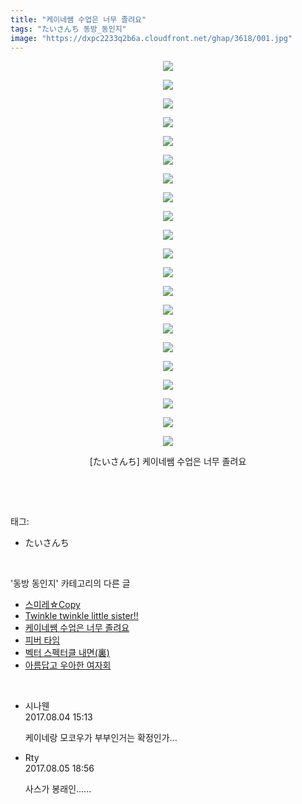 ```yaml
---
title: "케이네쌤 수업은 너무 졸려요"
tags: "たいさんち 동방_동인지"
image: "https://dxpc2233q2b6a.cloudfront.net/ghap/3618/001.jpg"
---
```

<div class="article">
<p style="text-align: center; clear: none; float: none;"><img src="{{ site.imgserver3 }}/ghap/3618/001.jpg"/></p>
<p style="text-align: center; clear: none; float: none;"><img src="{{ site.imgserver3 }}/ghap/3618/002.jpg"/></p>
<p style="text-align: center; clear: none; float: none;"><img src="{{ site.imgserver3 }}/ghap/3618/003.jpg"/></p>
<p style="text-align: center; clear: none; float: none;"><img src="{{ site.imgserver3 }}/ghap/3618/004.jpg"/></p>
<p style="text-align: center; clear: none; float: none;"><img src="{{ site.imgserver3 }}/ghap/3618/005.jpg"/></p>
<p style="text-align: center; clear: none; float: none;"><img src="{{ site.imgserver3 }}/ghap/3618/006.jpg"/></p>
<p style="text-align: center; clear: none; float: none;"><img src="{{ site.imgserver3 }}/ghap/3618/007.jpg"/></p>
<p style="text-align: center; clear: none; float: none;"><img src="{{ site.imgserver3 }}/ghap/3618/008.jpg"/></p>
<p style="text-align: center; clear: none; float: none;"><img src="{{ site.imgserver3 }}/ghap/3618/009.jpg"/></p>
<p style="text-align: center; clear: none; float: none;"><img src="{{ site.imgserver3 }}/ghap/3618/010.jpg"/></p>
<p style="text-align: center; clear: none; float: none;"><img src="{{ site.imgserver3 }}/ghap/3618/011.jpg"/></p>
<p style="text-align: center; clear: none; float: none;"><img src="{{ site.imgserver3 }}/ghap/3618/012.jpg"/></p>
<p style="text-align: center; clear: none; float: none;"><img src="{{ site.imgserver3 }}/ghap/3618/013.jpg"/></p>
<p style="text-align: center; clear: none; float: none;"><img src="{{ site.imgserver3 }}/ghap/3618/014.jpg"/></p>
<p style="text-align: center; clear: none; float: none;"><img src="{{ site.imgserver3 }}/ghap/3618/015.jpg"/></p>
<p style="text-align: center; clear: none; float: none;"><img src="{{ site.imgserver3 }}/ghap/3618/016.jpg"/></p>
<p style="text-align: center; clear: none; float: none;"><img src="{{ site.imgserver3 }}/ghap/3618/017.jpg"/></p>
<p style="text-align: center; clear: none; float: none;"><img src="{{ site.imgserver3 }}/ghap/3618/018.jpg"/></p>
<p style="text-align: center; clear: none; float: none;"><img src="{{ site.imgserver3 }}/ghap/3618/019.jpg"/></p>
<p style="text-align: center; clear: none; float: none;"><img src="{{ site.imgserver3 }}/ghap/3618/020.jpg"/></p>
<p style="text-align: center; clear: none; float: none;"><img src="{{ site.imgserver3 }}/ghap/3618/021.jpg"/></p>
<p style="text-align: center; clear: none; float: none;">[たいさんち] 케이네쌤 수업은 너무 졸려요</p>
<p><br/></p>
</div><br/>
<div class="tagTrail">
<p>태그: </p>
<ul>
<li>たいさんち</li>
</ul>
</div><br/>
<div class="another">
<p>'동방 동인지' 카테고리의 다른 글</p>
<ul>
<li><a href="/ghap_3620">스미레☆Copy</a></li>
<li><a href="/ghap_3619">Twinkle twinkle little sister!!</a></li>
<li><a href="/ghap_3618">케이네쌤 수업은 너무 졸려요</a></li>
<li><a href="/ghap_3617">피버 타임</a></li>
<li><a href="/ghap_3615">벡터 스펙터클 내면(裏)</a></li>
<li><a href="/ghap_3614">아름답고 우아한 여자회</a></li>
</ul>
</div><br/>
<div class="cb_module cb_fluid">
<div class="cb_wrt cb_profile">
<div class="comment">
<ul>
<li class="cb_thumb_off" id="comment15051861">
<div class="cb_comment_area">
<div class="cb_info_area">
<div class="cb_section">
<span class="cb_nick_name">시나웬</span>
</div>
<div class="cb_section">
<span class="cb_date">2017.08.04 15:13 </span>
</div>
</div>
<div class="cb_dsc_comment">
<p class="cb_dsc">
											케이네랑 모코우가 부부인거는 확정인가...
										</p>
</div>
</div></li>
<li class="cb_thumb_off" id="comment15052672">
<div class="cb_comment_area">
<div class="cb_info_area">
<div class="cb_section">
<span class="cb_nick_name">Rty</span>
</div>
<div class="cb_section">
<span class="cb_date">2017.08.05 18:56 </span>
</div>
</div>
<div class="cb_dsc_comment">
<p class="cb_dsc">
											사스가 봉래인......
										</p>
</div>
</div></li>
</ul>
</div>
</div><!-- commentList close -->
</div><br/>
